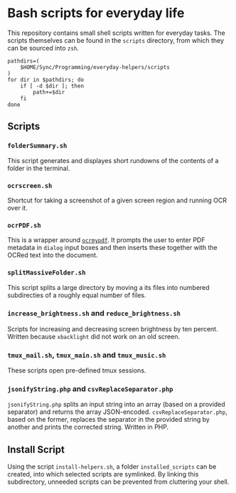 Bash scripts for everyday life
==============================

This repository contains small shell scripts written for everyday tasks. The scripts themselves can be found in the `scripts` directory, from which they can be sourced into `zsh`.

```
pathdirs=(
    $HOME/Sync/Programming/everyday-helpers/scripts
)
for dir in $pathdirs; do
    if [ -d $dir ]; then
        path+=$dir
    fi
done
```

Scripts
-------

### `folderSummary.sh`

This script generates and displayes short rundowns of the contents of a folder in the terminal.

### `ocrscreen.sh`

Shortcut for taking a screenshot of a given screen region and running OCR over it.

### `ocrPDF.sh`

This is a wrapper around [`ocrmypdf`](https://github.com/jbarlow83/OCRmyPDF). It prompts the user to enter PDF metadata in `dialog` input boxes and then inserts these together with the OCRed text into the document.

### `splitMassiveFolder.sh`

This script splits a large directory by moving a its files into numbered subdirecties of a roughly equal number of files.

### `increase_brightness.sh` and `reduce_brightness.sh`

Scripts for increasing and decreasing screen brightness by ten percent. Written because `xbacklight` did not work on an old screen.

### `tmux_mail.sh`, `tmux_main.sh` and `tmux_music.sh`

These scripts open pre-defined tmux sessions.

### `jsonifyString.php` and `csvReplaceSeparator.php`

`jsonifyString.php` splits an input string into an array (based on a provided separator) and returns the array JSON-encoded. `csvReplaceSeparator.php`, based on the former, replaces the separator in the provided string by another and prints the corrected string. Written in PHP.

Install Script
--------------

Using the script `install-helpers.sh`, a folder `installed_scripts` can be created, into which selected scripts are symlinked. By linking this subdirectory, unneeded scripts can be prevented from cluttering your shell.
